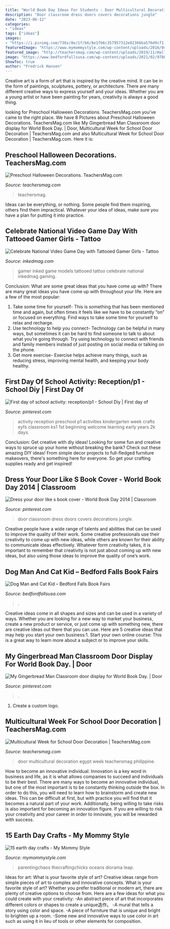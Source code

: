 ```yaml
---
title: "World Book Day Ideas For Students : Door Multicultural Decoration Egypt Week Teachersmag Philippine"
description: "Door classroom dress doors covers decorations jungle"
date: "2023-06-12"
categories:
- "ideas"
tags: ["ideas"]
images:
- "https://i.pinimg.com/736x/8e/1f/b6/8e1fb6c357957312e82366ba576d9cf1.jpg"
featuredImage: "https://www.mymommystyle.com/wp-content/uploads/2016/04/19-16576-post/pasta-world-map-craft.jpg"
featured_image: "http://teachersmag.com/wp-content/uploads/2019/11/Halloween-Door6-—-копия-764x1024.jpg"
image: "https://www.bedfordfallsusa.com/wp-content/uploads/2021/02/9780545935180-1476x2048.jpg"
ShowToc: true
author: "Fredrick Hansen"
---
```



Creative art is a form of art that is inspired by the creative mind. It can be in the form of paintings, sculptures, pottery, or architecture. There are many different creative ways to express yourself and your ideas. Whether you are a young artist or have been painting for years, creativity is always a good thing.

	

		
looking for Preschool Halloween Decorations. TeachersMag.com you've came to the right place. We have 8 Pictures about Preschool Halloween Decorations. TeachersMag.com like My Gingerbread Man Classroom door display for World Book Day. | Door, Multicultural Week for School Door Decoration | TeachersMag.com and also Multicultural Week for School Door Decoration | TeachersMag.com. Here it is:
		
    
## Preschool Halloween Decorations. TeachersMag.com

<img loading=lazy src="http://teachersmag.com/wp-content/uploads/2019/11/Halloween-Door6-—-копия-764x1024.jpg" onerror="this.onerror=null;this.src='https://tse2.mm.bing.net/th?id=OIP.muDSbbBFjhyzXJz2WlwYzAHaJ7&amp;pid=15.1';" alt="Preschool Halloween Decorations. TeachersMag.com">

_Source: teachersmag.com_

>teachersmag. 

	

Ideas can be everything, or nothing. Some people find them inspiring, others find them impractical. Whatever your idea of ideas, make sure you have a plan for putting it into practice.

    
## Celebrate National Video Game Day With Tattooed Gamer Girls - Tattoo

<img loading=lazy src="https://www.inkedmag.com/.image/t_share/MTY1MjIwMzg5NzM4MjYwMDQx/gamer-girls-fb.jpg" onerror="this.onerror=null;this.src='https://tse1.mm.bing.net/th?id=OIP.GC0LQ-HG9wcpx69kqm0x_AHaD4&amp;pid=15.1';" alt="Celebrate National Video Game Day with Tattooed Gamer Girls - Tattoo">

_Source: inkedmag.com_

>gamer inked game models tattooed tattoo celebrate national inkedmag gaming. 

	

Conclusion: What are some great ideas that you have come up with?
There are many great ideas you have come up with throughout your life. Here are a few of the most popular: 
1. Take some time for yourself- This is something that has been mentioned time and again, but often times it feels like we have to be constantly “on” or focused on everything. Find ways to take some time for yourself to relax and recharge. 
2. Use technology to help you connect- Technology can be helpful in many ways, but sometimes it can be hard to find someone to talk to about what you’re going through. Try using technology to connect with friends and family members instead of just posting on social media or talking on the phone. 
3. Get more exercise- Exercise helps achieve many things, such as reducing stress, improving mental health, and keeping your body healthy.

    
## First Day Of School Activity: Reception/p1 - School Diy | First Day Of

<img loading=lazy src="https://i.pinimg.com/736x/8e/1f/b6/8e1fb6c357957312e82366ba576d9cf1.jpg" onerror="this.onerror=null;this.src='https://tse4.mm.bing.net/th?id=OIP.epaR1M32UWGWlKLw_0gSEAHaJ3&amp;pid=15.1';" alt="First day of school activity: reception/p1 - School Diy | First day of">

_Source: pinterest.com_

>activity reception preschool p1 activities kindergarten week crafts eyfs classroom ks1 1st beginning welcome learning early years 2k days. 

	

Conclusion: Get creative with diy ideas!
Looking for some fun and creative ways to spruce up your home without breaking the bank? Check out these amazing DIY ideas!
From simple decor projects to full-fledged furniture makeovers, there's something here for everyone. So get your crafting supplies ready and get inspired!

    
## Dress Your Door Like S Book Cover - World Book Day 2014 | Classroom

<img loading=lazy src="https://i.pinimg.com/736x/5d/cf/ea/5dcfea2e85c57ecc4e33e7aa8cf7fb93--classroom-door-classroom-ideas.jpg" onerror="this.onerror=null;this.src='https://tse2.mm.bing.net/th?id=OIP.DzDl5PNm7sk8xtUjEacj4gAAAA&amp;pid=15.1';" alt="Dress your door like s book cover - World Book Day 2014 | Classroom">

_Source: pinterest.com_

>door classroom dress doors covers decorations jungle. 

	

Creative people have a wide range of talents and abilities that can be used to improve the quality of their work. Some creative professionals use their creativity to come up with new ideas, while others are known for their ability to communicate ideas effectively. Whatever form creativity takes, it is important to remember that creativity is not just about coming up with new ideas, but also using those ideas to improve the quality of one’s work.

    
## Dog Man And Cat Kid – Bedford Falls Book Fairs

<img loading=lazy src="https://www.bedfordfallsusa.com/wp-content/uploads/2021/02/9780545935180-1476x2048.jpg" onerror="this.onerror=null;this.src='https://tse4.mm.bing.net/th?id=OIP.780fI_T3aUXynERbiuPM7QHaKR&amp;pid=15.1';" alt="Dog Man and Cat Kid – Bedford Falls Book Fairs">

_Source: bedfordfallsusa.com_

>. 

	

Creative ideas come in all shapes and sizes and can be used in a variety of ways. Whether you are looking for a new way to market your business, create a new product or service, or just come up with something new, there are creative ideas out there that you can use. Here are 5 creative ideas that may help you start your own business:1. Start your own online course: This is a great way to learn more about a subject or to improve your skills.

    
## My Gingerbread Man Classroom Door Display For World Book Day. | Door

<img loading=lazy src="https://i.pinimg.com/736x/e7/b3/c5/e7b3c504b0f06d793959584508fc6165.jpg" onerror="this.onerror=null;this.src='https://tse4.mm.bing.net/th?id=OIP.6SEqW8MDTdqf4IDQBG7WzAHaKS&amp;pid=15.1';" alt="My Gingerbread Man Classroom door display for World Book Day. | Door">

_Source: pinterest.com_

>. 

	

1. Create a custom logo.

    
## Multicultural Week For School Door Decoration | TeachersMag.com

<img loading=lazy src="http://teachersmag.com/wp-content/uploads/2019/10/Door-Decoration5.jpg" onerror="this.onerror=null;this.src='https://tse4.mm.bing.net/th?id=OIP.Cr8grjjarRnNQ9nzeljYNgHaKA&amp;pid=15.1';" alt="Multicultural Week for School Door Decoration | TeachersMag.com">

_Source: teachersmag.com_

>door multicultural decoration egypt week teachersmag philippine. 

	

How to become an innovative individual:
Innovation is a key word in business and life, as it is what allows companies to succeed and individuals to be their best. There are many ways to become an innovative individual, but one of the most important is to be constantly thinking outside the box. In order to do this, you will need to learn how to brainstorm and create new ideas. This can be difficult at first, but with practice you will find that it becomes a natural part of your work. Additionally, being willing to take risks is also important for becoming an innovation figure. If you are willing to risk your creativity and your career in order to innovate, you will be rewarded with success.

    
## 15 Earth Day Crafts - My Mommy Style

<img loading=lazy src="https://www.mymommystyle.com/wp-content/uploads/2016/04/19-16576-post/pasta-world-map-craft.jpg" onerror="this.onerror=null;this.src='https://tse1.mm.bing.net/th?id=OIP.u70GMVVaOABxkNBxMdegfwHaLG&amp;pid=15.1';" alt="15 earth day crafts - My Mommy Style">

_Source: mymommystyle.com_

>parentingchaos thecraftingchicks oceans diorama leap. 

	

Ideas for art: What is your favorite style of art?
Creative ideas range from simple pieces of art to complex and innovative concepts. What is your favorite style of art? Whether you prefer traditional or modern art, there are plenty of creative options to choose from. Here are a few ideas for what you could create with your creativity: 
-An abstract piece of art that incorporates different colors or shapes to create a unique造作。
-A mural that tells a story using color and space.
-A piece of furniture that is unique and bright to brighten up a room.
-Some new and innovative ways to use color in art such as using it in lieu of tools or other elements for composition.

